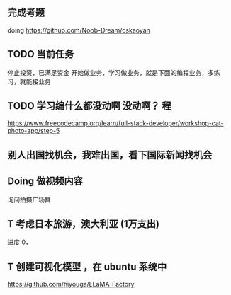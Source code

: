 ## 完成考题

doing https://github.com/Noob-Dream/cskaoyan


## TODO 当前任务

停止投资，已满足资金
开始做业务，学习做业务，就是下面的编程业务，多练习，就能接业务


## TODO 学习编什么都没动啊 没动啊？ 程
https://www.freecodecamp.org/learn/full-stack-developer/workshop-cat-photo-app/step-5

## 别人出国找机会，我难出国，看下国际新闻找机会

## Doing 做视频内容 

询问拍摄广场舞

## T 考虑日本旅游，澳大利亚 (1万支出)

进度 0，

## T 创建可视化模型 ，在 ubuntu 系统中

https://github.com/hiyouga/LLaMA-Factory

